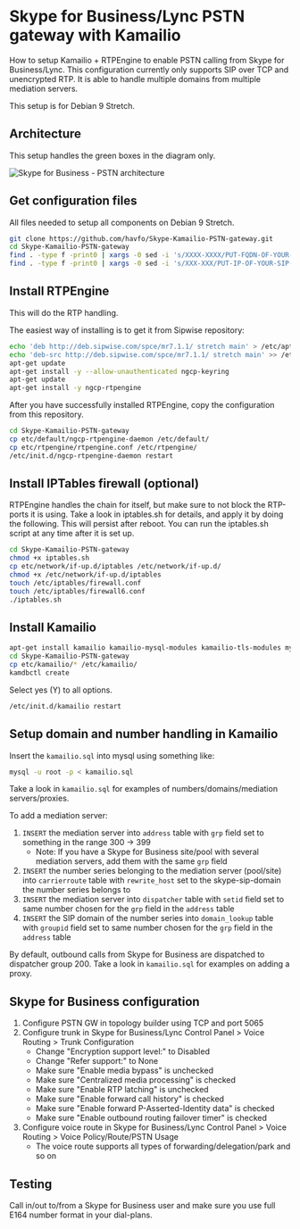 # Skype for Business/Lync PSTN gateway with Kamailio
How to setup Kamailio + RTPEngine to enable PSTN calling from Skype for Business/Lync. This configuration currently only supports SIP over TCP and unencrypted RTP. It is able to handle multiple domains from multiple mediation servers.

This setup is for Debian 9 Stretch.

## Architecture
This setup handles the green boxes in the diagram only.

![Skype for Business - PSTN architecture](https://raw.githubusercontent.com/havfo/Skype-Kamailio-PSTN-gateway/master/images/skype-kamailio-pstn.png "Skype for Business - PSTN architecture")

## Get configuration files
All files needed to setup all components on Debian 9 Stretch.
```bash
git clone https://github.com/havfo/Skype-Kamailio-PSTN-gateway.git
cd Skype-Kamailio-PSTN-gateway
find . -type f -print0 | xargs -0 sed -i 's/XXXX-XXXX/PUT-FQDN-OF-YOUR-SIP-SERVER-HERE/g'
find . -type f -print0 | xargs -0 sed -i 's/XXX-XXX/PUT-IP-OF-YOUR-SIP-SERVER-HERE/g'
```

## Install RTPEngine
This will do the RTP handling.

The easiest way of installing is to get it from Sipwise repository:
```bash
echo 'deb http://deb.sipwise.com/spce/mr7.1.1/ stretch main' > /etc/apt/sources.list.d/sipwise.list
echo 'deb-src http://deb.sipwise.com/spce/mr7.1.1/ stretch main' >> /etc/apt/sources.list.d/sipwise.list
apt-get update
apt-get install -y --allow-unauthenticated ngcp-keyring
apt-get update
apt-get install -y ngcp-rtpengine
```

After you have successfully installed RTPEngine, copy the configuration from this repository.
```bash
cd Skype-Kamailio-PSTN-gateway
cp etc/default/ngcp-rtpengine-daemon /etc/default/
cp etc/rtpengine/rtpengine.conf /etc/rtpengine/
/etc/init.d/ngcp-rtpengine-daemon restart
```

## Install IPTables firewall (optional)
RTPEngine handles the chain for itself, but make sure to not block the RTP-ports it is using. Take a look in iptables.sh for details, and apply it by doing the following. This will persist after reboot. You can run the iptables.sh script at any time after it is set up.
```bash
cd Skype-Kamailio-PSTN-gateway
chmod +x iptables.sh
cp etc/network/if-up.d/iptables /etc/network/if-up.d/
chmod +x /etc/network/if-up.d/iptables
touch /etc/iptables/firewall.conf
touch /etc/iptables/firewall6.conf
./iptables.sh
```

## Install Kamailio
```bash
apt-get install kamailio kamailio-mysql-modules kamailio-tls-modules mysql-server
cd Skype-Kamailio-PSTN-gateway
cp etc/kamailio/* /etc/kamailio/
kamdbctl create
```
Select yes (Y) to all options.

```bash
/etc/init.d/kamailio restart
```

## Setup domain and number handling in Kamailio
Insert the `kamailio.sql` into mysql using something like:
```bash
mysql -u root -p < kamailio.sql
```


Take a look in `kamailio.sql` for examples of numbers/domains/mediation servers/proxies.

To add a mediation server:
1. `INSERT` the mediation server into `address` table with `grp` field set to something in the range 300 -> 399
	- Note: If you have a Skype for Business site/pool with several mediation servers, add them with the same `grp` field
2. `INSERT` the number series belonging to the mediation server (pool/site) into `carrierroute` table with `rewrite_host` set to the skype-sip-domain the number series belongs to
3. `INSERT` the mediation server into `dispatcher` table with `setid` field set to same number chosen for the `grp` field in the `address` table
4. `INSERT` the SIP domain of the number series into `domain_lookup` table with `groupid` field set to same number chosen for the `grp` field in the `address` table


By default, outbound calls from Skype for Business are dispatched to dispatcher group 200. Take a look in `kamailio.sql` for examples on adding a proxy.

## Skype for Business configuration
1. Configure PSTN GW in topology builder using TCP and port 5065
2. Configure trunk in Skype for Business/Lync Control Panel > Voice Routing > Trunk Configuration
	- Change "Encryption support level:" to Disabled
	- Change "Refer support:" to None
	- Make sure "Enable media bypass" is unchecked
	- Make sure "Centralized media processing" is checked
	- Make sure "Enable RTP latching" is unchecked
	- Make sure "Enable forward call history" is checked
	- Make sure "Enable forward P-Asserted-Identity data" is checked
	- Make sure "Enable outbound routing failover timer" is checked
3. Configure voice route in Skype for Business/Lync Control Panel > Voice Routing > Voice Policy/Route/PSTN Usage
	- The voice route supports all types of forwarding/delegation/park and so on


## Testing
Call in/out to/from a Skype for Business user and make sure you use full E164 number format in your dial-plans.
